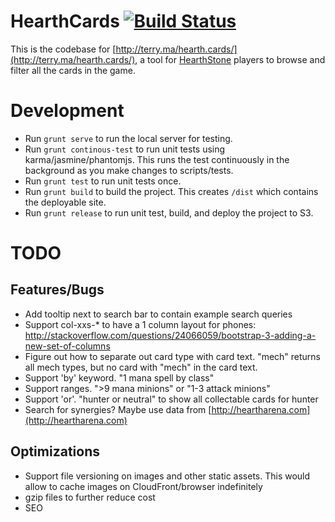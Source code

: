 # HearthCards [![Build Status](https://travis-ci.org/terryma/hearth.cards.svg)](https://travis-ci.org/terryma/hearth.cards)
This is the codebase for [http://terry.ma/hearth.cards/](http://terry.ma/hearth.cards/), a tool for [HearthStone](http://us.battle.net/hearthstone/en/) players to browse and filter all the cards in the game.

# Development
* Run ```grunt serve``` to run the local server for testing.
* Run ```grunt continous-test``` to run unit tests using karma/jasmine/phantomjs. This runs the test continuously in the background as you make changes to scripts/tests.
* Run ```grunt test``` to run unit tests once.
* Run ```grunt build``` to build the project. This creates ```/dist``` which contains the deployable site.
* Run ```grunt release``` to run unit test, build, and deploy the project to S3.

# TODO
## Features/Bugs
* Add tooltip next to search bar to contain example search queries
* Support col-xxs-* to have a 1 column layout for phones: http://stackoverflow.com/questions/24066059/bootstrap-3-adding-a-new-set-of-columns
* Figure out how to separate out card type with card text. "mech" returns all mech types, but no card with "mech" in the card text.
* Support 'by' keyword. "1 mana spell by class"
* Support ranges. ">9 mana minions" or "1-3 attack minions"
* Support 'or'. "hunter or neutral" to show all collectable cards for hunter
* Search for synergies? Maybe use data from [http://heartharena.com](http://heartharena.com)

## Optimizations
* Support file versioning on images and other static assets. This would allow to cache images on CloudFront/browser indefinitely
* gzip files to further reduce cost
* SEO
